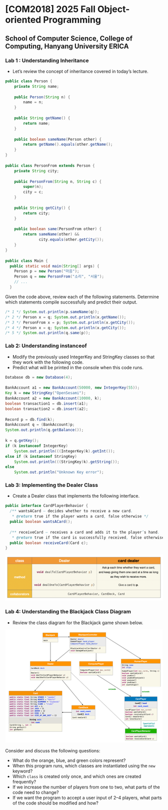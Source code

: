 # [COM2018] 2025 Fall Object-oriented Programming
## School of Computer Science, College of Computing, Hanyang University ERICA

### Lab 1 : Understanding Inheritance

- Let’s review the concept of inheritance covered in today’s lecture.

```java
public class Person {
    private String name;

    public Person(String n) {
        name = n;
    }

    public String getName() {
        return name;
    }

    public boolean sameName(Person other) {
        return getName().equals(other.getName();
    }
}

public class PersonFrom extends Person {
    private String city;

    public PersonFrom(String n, String c) {
        super(n);
        city = c;
    }

    public String getCity() {
        return city;
    }

    public boolean same(PersonFrom other) {
        return sameName(other) &&
               city.equals(other.getCity());
    }
}

public class Main {
  public static void main(String[] args) {
    Person p = new Person("마음");
    Person q = new PersonFrom("소리", "서울");
    // ...
  }
```

Given the code above, review each of the following statements.
Determine which statements compile successfully and predict their output.

```java
/* 1 */ System.out.println(p.sameName(q));
/* 2 */ Person x = q; System.out.println(x.getName());
/* 3 */ PersonFrom x = p; System.out.println(x.getCity());
/* 4 */ Person x = q; System.out.println(x.getCity());
/* 5 */ System.out.println(q.same(p));
```

### Lab 2: Understanding instanceof

- Modify the previously used IntegerKey and StringKey classes so that they work with the following code.
- Predict what will be printed in the console when this code runs.

```java
Database db = new Database(4);

BankAccount a1 = new BankAccount(50000, new IntegerKey(55));
Key k = new StringKey("OpenSesami");
BankAccount a2 = new BankAccount(10000, k);
boolean transaction1 = db.insert(a1);
boolean transaction2 = db.insert(a2);

Record p = db.find(k);
BankAccount q = (BankAccount)p;
System.out.println(q.getBalance());

k = q.getKey();
if (k instanceof IntegerKey)
    System.out.println(((IntegerKey)k).getInt());
else if (k instanceof StringKey)
    System.out.println(((StringKey)k).getString());
else
    System.out.println("Unknown Key error");
```

### Lab 3: Implementing the Dealer Class

- Create a Dealer class that implements the following interface.

```java
public interface CardPlayerBehavior {
  /** wantsACard – decides whether to receive a new card.
   * @return true if the player wants a card, false otherwise */
  public boolean wantsACard();

  /** receiveCard – receives a card and adds it to the player’s hand.
   * @return true if the card is successfully received, false otherwise */
  public boolean receiveCard(Card c);
}
```

<img src="img/dealerE.png" width="750">

### Lab 4: Understanding the Blackjack Class Diagram

- Review the class diagram for the Blackjack game shown below.

<img src="img/blackjack.png" width="750">

Consider and discuss the following questions:
- What do the orange, blue, and green colors represent?
- When this program runs, which classes are instantiated using the `new` keyword?
- Which `class` is created only once, and which ones are created frequently?
- If we increase the number of players from one to two, what parts of the code need to change?
- If we want the program to accept a user input of 2–4 players, what parts of the code should be modified and how?